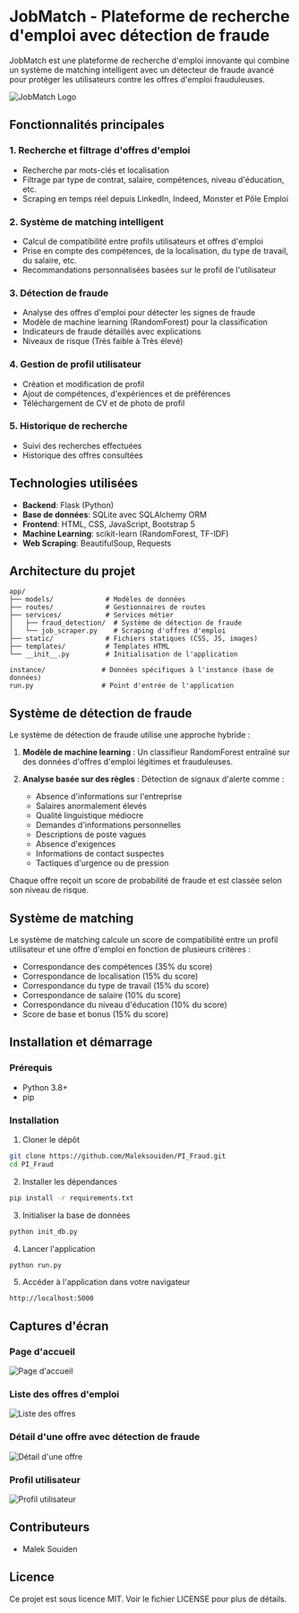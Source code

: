 # JobMatch - Plateforme de recherche d'emploi avec détection de fraude

JobMatch est une plateforme de recherche d'emploi innovante qui combine un système de matching intelligent avec un détecteur de fraude avancé pour protéger les utilisateurs contre les offres d'emploi frauduleuses.

![JobMatch Logo](app/static/img/logo.png)

## Fonctionnalités principales

### 1. Recherche et filtrage d'offres d'emploi
- Recherche par mots-clés et localisation
- Filtrage par type de contrat, salaire, compétences, niveau d'éducation, etc.
- Scraping en temps réel depuis LinkedIn, Indeed, Monster et Pôle Emploi

### 2. Système de matching intelligent
- Calcul de compatibilité entre profils utilisateurs et offres d'emploi
- Prise en compte des compétences, de la localisation, du type de travail, du salaire, etc.
- Recommandations personnalisées basées sur le profil de l'utilisateur

### 3. Détection de fraude
- Analyse des offres d'emploi pour détecter les signes de fraude
- Modèle de machine learning (RandomForest) pour la classification
- Indicateurs de fraude détaillés avec explications
- Niveaux de risque (Très faible à Très élevé)

### 4. Gestion de profil utilisateur
- Création et modification de profil
- Ajout de compétences, d'expériences et de préférences
- Téléchargement de CV et de photo de profil

### 5. Historique de recherche
- Suivi des recherches effectuées
- Historique des offres consultées

## Technologies utilisées

- **Backend**: Flask (Python)
- **Base de données**: SQLite avec SQLAlchemy ORM
- **Frontend**: HTML, CSS, JavaScript, Bootstrap 5
- **Machine Learning**: scikit-learn (RandomForest, TF-IDF)
- **Web Scraping**: BeautifulSoup, Requests

## Architecture du projet

```
app/
├── models/             # Modèles de données
├── routes/             # Gestionnaires de routes
├── services/           # Services métier
│   ├── fraud_detection/  # Système de détection de fraude
│   └── job_scraper.py    # Scraping d'offres d'emploi
├── static/             # Fichiers statiques (CSS, JS, images)
├── templates/          # Templates HTML
└── __init__.py         # Initialisation de l'application

instance/              # Données spécifiques à l'instance (base de données)
run.py                 # Point d'entrée de l'application
```

## Système de détection de fraude

Le système de détection de fraude utilise une approche hybride :

1. **Modèle de machine learning** : Un classifieur RandomForest entraîné sur des données d'offres d'emploi légitimes et frauduleuses.

2. **Analyse basée sur des règles** : Détection de signaux d'alerte comme :
   - Absence d'informations sur l'entreprise
   - Salaires anormalement élevés
   - Qualité linguistique médiocre
   - Demandes d'informations personnelles
   - Descriptions de poste vagues
   - Absence d'exigences
   - Informations de contact suspectes
   - Tactiques d'urgence ou de pression

Chaque offre reçoit un score de probabilité de fraude et est classée selon son niveau de risque.

## Système de matching

Le système de matching calcule un score de compatibilité entre un profil utilisateur et une offre d'emploi en fonction de plusieurs critères :

- Correspondance des compétences (35% du score)
- Correspondance de localisation (15% du score)
- Correspondance du type de travail (15% du score)
- Correspondance de salaire (10% du score)
- Correspondance du niveau d'éducation (10% du score)
- Score de base et bonus (15% du score)

## Installation et démarrage

### Prérequis
- Python 3.8+
- pip

### Installation

1. Cloner le dépôt
```bash
git clone https://github.com/Maleksouiden/PI_Fraud.git
cd PI_Fraud
```

2. Installer les dépendances
```bash
pip install -r requirements.txt
```

3. Initialiser la base de données
```bash
python init_db.py
```

4. Lancer l'application
```bash
python run.py
```

5. Accéder à l'application dans votre navigateur
```
http://localhost:5000
```

## Captures d'écran

### Page d'accueil
![Page d'accueil](screenshots/home.png)

### Liste des offres d'emploi
![Liste des offres](screenshots/job_list.png)

### Détail d'une offre avec détection de fraude
![Détail d'une offre](screenshots/job_detail.png)

### Profil utilisateur
![Profil utilisateur](screenshots/profile.png)

## Contributeurs

- Malek Souiden

## Licence

Ce projet est sous licence MIT. Voir le fichier LICENSE pour plus de détails.
